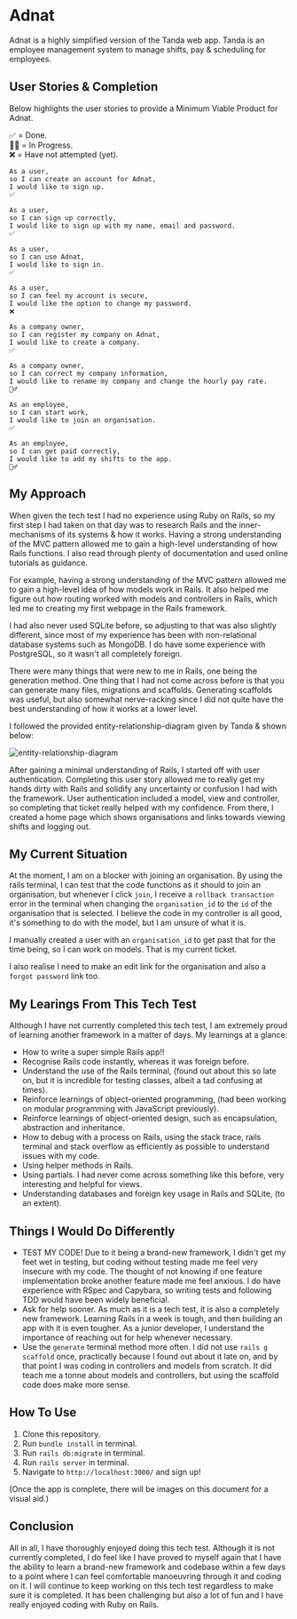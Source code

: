 # Adnat

Adnat is a highly simplified version of the Tanda web app. Tanda is an employee management system to manage shifts, pay & scheduling for employees.

## User Stories & Completion

Below highlights the user stories to provide a Minimum Viable Product for Adnat.

✅ = Done.<br>
🏃‍♂️ = In Progress.<br>
❌ = Have not attempted (yet).
```
As a user,
so I can create an account for Adnat,
I would like to sign up.
✅
```
```
As a user,
so I can sign up correctly,
I would like to sign up with my name, email and password.
✅
```

```
As a user,
so I can use Adnat,
I would like to sign in.
✅
```
```
As a user,
so I can feel my account is secure,
I would like the option to change my password.
❌
```
```
As a company owner,
so I can register my company on Adnat,
I would like to create a company.
✅
```
```
As a company owner,
so I can correct my company information,
I would like to rename my company and change the hourly pay rate.
🏃‍♂️
```
```
As an employee,
so I can start work,
I would like to join an organisation.
✅
```
```
As an employee,
so I can get paid correctly,
I would like to add my shifts to the app.
🏃‍♂️
```

## My Approach
When given the tech test I had no experience using Ruby on Rails, so my first step I had taken on that day was to research Rails and the inner-mechanisms of its systems & how it works. Having a strong understanding of the MVC pattern allowed me to gain a high-level understanding of how Rails functions. I also read through plenty of documentation and used online tutorials as guidance.

For example, having a strong understanding of the MVC pattern allowed me to gain a high-level idea of how models work in Rails. It also helped me figure out how routing worked with models and controllers in Rails, which led me to creating my first webpage in the Rails framework.

I had also never used SQLite before, so adjusting to that was also slightly different, since most of my experience has been with non-relational database systems such as MongoDB. I do have some experience with PostgreSQL, so it wasn't all completely foreign.

There were many things that were new to me in Rails, one being the generation method. One thing that I had not come across before is that you can generate many files, migrations and scaffolds. Generating scaffolds was useful, but also somewhat nerve-racking since I did not quite have the best understanding of how it works at a lower level.

I followed the provided entity-relationship-diagram given by Tanda & shown below:

![entity-relationship-diagram](https://camo.githubusercontent.com/30ef1d3b4302559fb61891d45ca1057fea9092ecd37ba04608fe0902ca17d0c9/68747470733a2f2f692e696d6775722e636f6d2f7731597a4e59362e706e67)

After gaining a minimal understanding of Rails, I started off with user authentication. Completing this user story allowed me to really get my hands dirty with Rails and solidify any uncertainty or confusion I had with the framework. User authentication included a model, view and controller, so completing that ticket really helped with my confidence. From there, I created a home page which shows organisations and links towards viewing shifts and logging out.

## My Current Situation
At the moment, I am on a blocker with joining an organisation. By using the rails terminal, I can test that the code functions as it should to join an organisation, but whenever I click `join`, I receive a `rollback transaction` error in the terminal when changing the `organisation_id` to the `id` of the organisation that is selected. I believe the code in my controller is all good, it's something to do with the model, but I am unsure of what it is.

I manually created a user with an `organisation_id` to get past that for the time being, so I can work on models. That is my current ticket.

I also realise I need to make an edit link for the organisation and also a `forgot password` link too.

## My Learings From This Tech Test
Although I have not currently completed this tech test, I am extremely proud of learning another framework in a matter of days.
My learnings at a glance:
* How to write a super simple Rails app!!
* Recognise Rails code instantly, whereas it was foreign before.
* Understand the use of the Rails terminal, (found out about this so late on, but it is incredible for testing classes, albeit a tad confusing at times).
* Reinforce learnings of object-oriented programming, (had been working on modular programming with JavaScript previously).
* Reinforce learnings of object-oriented design, such as encapsulation, abstraction and inheritance.
* How to debug with a process on Rails, using the stack trace, rails terminal and stack overflow as efficiently as possible to understand issues with my code.
* Using helper methods in Rails.
* Using partials. I had never come across something like this before, very interesting and helpful for views.
* Understanding databases and foreign key usage in Rails and SQLite, (to an extent).

## Things I Would Do Differently
* TEST MY CODE! Due to it being a brand-new framework, I didn't get my feet wet in testing, but coding without testing made me feel very insecure with my code. The thought of not knowing if one feature implementation broke another feature made me feel anxious. I do have experience with RSpec and Capybara, so writing tests and following TDD would have been widely beneficial.
* Ask for help sooner. As much as it is a tech test, it is also a completely new framework. Learning Rails in a week is tough, and then building an app with it is even tougher. As a junior developer, I understand the importance of reaching out for help whenever necessary.
* Use the `generate` terminal method more often. I did not use `rails g scaffold` once, practically because I found out about it late on, and by that point I was coding in controllers and models from scratch. It did teach me a tonne about models and controllers, but using the scaffold code does make more sense.

## How To Use
1. Clone this repository.
2. Run `bundle install` in terminal.
3. Run `rails db:migrate` in terminal.
4. Run `rails server` in terminal.
5. Navigate to `http://localhost:3000/` and sign up!

(Once the app is complete, there will be images on this document for a visual aid.)

## Conclusion
All in all, I have thoroughly enjoyed doing this tech test. Although it is not currently completed, I do feel like I have proved to myself again that I have the ability to learn a brand-new framework and codebase within a few days to a point where I can feel comfortable manoeuvring through it and coding on it. I will continue to keep working on this tech test regardless to make sure it is completed. It has been challenging but also a lot of fun and I have really enjoyed coding with Ruby on Rails.
